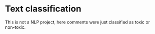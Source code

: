 # Text classification

This is not a NLP project, here comments were just classified as toxic or non-toxic.
